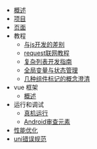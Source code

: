 * [概述](README.md)
* [项目](project.md)
* [页面](page.md)
* 教程
  * [与js开发的差别](tutorial/codegap.md)
  * [request联网教程](tutorial/request.md)
  * [复杂列表开发指南](tutorial/stickynestlist.md)
  * [全局变量与状态管理](tutorial/store.md)
  * [几种组件标记的概念澄清](tutorial/idref.md)
* vue 框架
  * [概述](vue/README.md)
* 运行和调试
  * [真机运行](https://uniapp.dcloud.net.cn/tutorial/run/run-app.html)
  * [Android审查元素](debug/android-inspector.md)
* [性能优化](performance.md)
* [uni错误规范](https://uniapp.dcloud.net.cn/tutorial/err-spec.html)
